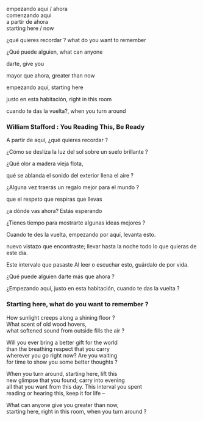 
empezando aqui / ahora   
comenzando aqui   
a partir de ahora   
starting here / now

¿qué quieres recordar ? what do you want to remember

¿Qué puede alguien, what can anyone

darte, give you

mayor que ahora, greater than now

empezando aquí, starting here

justo en esta habitación, right in this room

cuando te das la vuelta?, when you turn around

### William Stafford : You Reading This, Be Ready

A partir de aquí, ¿qué quieres recordar ?

¿Cómo se desliza la luz del sol sobre un suelo brillante ?

¿Qué olor a madera vieja flota,

qué se ablanda el sonido del exterior llena el aire ?

¿Alguna vez traerás un regalo mejor para el mundo ?

que el respeto que respiras que llevas

¿a dónde vas ahora? Estás esperando

¿Tienes tiempo para mostrarte algunas ideas mejores ?

Cuando te des la vuelta, empezando por aquí, levanta esto.

nuevo vistazo que encontraste; llevar hasta la noche todo lo que quieras de este día.

Este intervalo que pasaste Al leer o escuchar esto, guárdalo de por vida.

¿Qué puede alguien darte más que ahora ?

¿Empezando aquí, justo en esta habitación, cuando te das la vuelta ?

### Starting here, what do you want to remember ?

How sunlight creeps along a shining floor ?  
What scent of old wood hovers,   
what softened sound from outside fills the air ?

Will you ever bring a better gift for the world  
than the breathing respect that you carry  
wherever you go right now? Are you waiting  
for time to show you some better thoughts ?

When you turn around, starting here, lift this  
new glimpse that you found; carry into evening  
all that you want from this day. This interval you spent  
reading or hearing this, keep it for life –

What can anyone give you greater than now,  
starting here, right in this room, when you turn around ?
